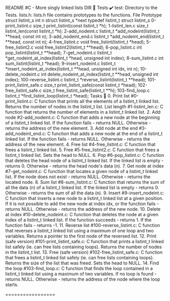 README
#C - More singly linked lists DIR 📁 Tests ✔️ test: Directory to the Tests.
lists.h: lists.h file contains prototypes to the functions.
File Prototype struct listint_s int n struct listint_s *next typedef listint_t struct listint_s 0-print_listint.c size_t print_listint(const listint_t *h); 1-listint_len.c size_t listint_len(const listint_t *h); 2-add_nodeint.c listint_t *add_nodeint(listint_t **head, const int n); 3-add_nodeint_end.c listint_t *add_nodeint_end(listint_t **head, const int n); 4-free_listint.c void free_listint(listint_t *head); 5-free_listint2.c void free_listint2(listint_t **head); 6-pop_listint.c int pop_listint(listint_t **head); 7-get_nodeint.c listint_t *get_nodeint_at_index(listint_t *head, unsigned int index); 8-sum_listint.c int sum_listint(listint_t *head); 9-insert_nodeint.c listint_t *insert_nodeint_at_index(listint_t **head, unsigned int idx, int n); 10-delete_nodeint.c int delete_nodeint_at_index(listint_t **head, unsigned int index); 100-reverse_listint.c listint_t *reverse_listint(listint_t **head); 101-print_listint_safe.c size_t print_listint_safe(const listint_t *head); 102-free_listint_safe.c size_t free_listint_safe(listint_t **h); 103-find_loop.c listint_t *find_listint_loop(listint_t *head); Tasks 📃 0. Print list
#0-print_listint.c: 
C function that prints all the elements of a listint_t linked list. Returns the number of nodes in the listint_t list.
List length
#1-listint_len.c: 
C function that returns the number of elements in a listint_t linked list. 2. Add node
#2-add_nodeint.c: 
C function that adds a new node at the beginning of a listint_t linked list. If the function fails - returns NULL. Otherwise - returns the address of the new element. 3. Add node at the end
#3-add_nodeint_end.c: 
C function that adds a new node at the end of a listint_t linked list. If the function fails - returns NULL. Otherwise - returns the address of the new element. 4. Free list
#4-free_listint.c: 
C function that frees a listint_t linked list. 5. Free
#5-free_listint2.c: 
C function that frees a listint_t linked list. Sets the head to NULL. 6. Pop
#6-pop_listint.c: 
C function that deletes the head node of a listint_t linked list. If the linked list is empty - returns 0. Otherwise - returns the head node's data (n). 7. Get node at index
#7-get_nodeint.c: 
C function that locates a given node of a listint_t linked list. If the node does not exist - returns NULL. Otherwise - returns the located node. 8. Sum list
#8-sum_listint.c: 
C function that returns the sum of all the data (n) of a listint_t linked list. If the linked list is empty - returns 0. Otherwise - returns the sum of all the data (n). 9. Insert
#9-insert_nodeint.c: 
C function that inserts a new node to a listint_t linked list at a given position. If it is not possible to add the new node at index idx, or the function fails - returns NULL. Otherwise - returns the address of the new node. 10. Delete at index
#10-delete_nodeint.c:
C function that deletes the node at a given index of a listint_t linked list. If the function succeeds - returns 1. If the function fails - returns -1. 11. Reverse list
#100-reverse_listint.c: 
C function that reverses a listint_t linked list using a maximum of one loop and two variables. Returns a pointer to the first node of the reversed list. 12. Print (safe version)
#101-print_listint_safe.c: 
C function that prints a listint_t linked list safely (ie. can free lists containing loops). Returns the number of nodes in the listint_t list. 13. Free (safe version)
#102-free_listint_safe.c: 
C function that frees a listint_t linked list safely (ie. can free lists containing loops). Returns the size of the list that was freed. Sets the head to NULL. 14. Find the loop
#103-find_loop.c:
C function that finds the loop contained in a listint_t linked list using a maximum of two variables. If no loop is found - returns NULL. Otherwise - returns the address of the node where the loop starts.



=================

